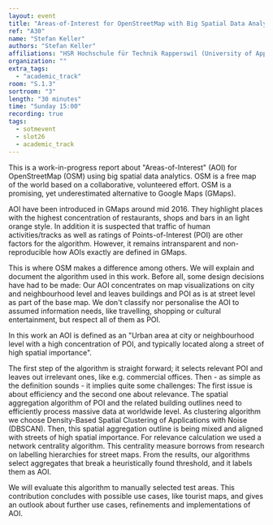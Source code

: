 ```yaml
---
layout: event
title: "Areas-of-Interest for OpenStreetMap with Big Spatial Data Analytics "
ref: "A30"
name: "Stefan Keller"
authors: "Stefan Keller"
affiliations: "HSR Hochschule für Technik Rapperswil (University of Applyed Sciences), Geometa Lab, Rapperswil, Switzerland"
organization: ""
extra_tags:
  - "academic_track"
room: "S.1.3"
sortroom: "3"
length: "30 minutes"
time: "Sunday 15:00"
recording: true
tags:
  - sotmevent
  - slot26
  - academic_track
---
```

This is a work-in-progress report about &#34;Areas-of-Interest&#34; (AOI) for OpenStreetMap (OSM) using big spatial data analytics. OSM is a free map of the world based on a collaborative, volunteered effort. OSM is a promising, yet underestimated alternative to Google Maps (GMaps). 

AOI have been introduced in GMaps around mid 2016. They highlight places with the highest concentration of restaurants, shops and bars in an light orange style. In addition it is suspected that traffic of human activities/tracks as well as ratings of Points-of-Interest (POI) are other factors for the algorithm. However, it remains intransparent and non-reproducible how AOIs exactly are defined in GMaps. 

This is where OSM makes a difference among others. We will explain and document the algorithm used in this work. Before all, some design decisions have had to be made: Our AOI concentrates on map visualizations on city and neighbourhood level and leaves buildings and POI as is at street level as part of the base map. We don&#39;t classify nor personalise the AOI to assumed information needs, like travelling, shopping or cultural entertainment, but respect all of them as POI. 

In this work an AOI is defined as  an &#34;Urban area at city or neighbourhood level with a high concentration of POI, and typically located along a street of high spatial importance&#34;. 

The first step of the algorithm is straight forward; it selects relevant POI and leaves out irrelevant ones, like e.g. commercial offices. Then - as simple as the definition sounds - it implies quite some challenges: The first issue is about efficiency and the second one about relevance. The spatial aggregation algorithm of POI and the related building outlines need to efficiently process massive data at worldwide level. As clustering algorithm we choose Density-Based Spatial Clustering of Applications with Noise (DBSCAN). Then, this spatial aggregation outline is being mixed and aligned with streets of high spatial importance. For relevance calculation we used a network centrality algorithm. This centrality measure borrows from research on labelling hierarchies for street maps. From the results, our algorithms select aggregates that break a heuristically found threshold, and it labels them as AOI.

We will evaluate this algorithm to manually selected test areas. This contribution concludes with possible use cases, like tourist maps, and gives an outlook about further use cases, refinements and implementations of AOI.